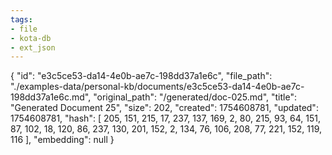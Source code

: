 ```yaml
---
tags:
- file
- kota-db
- ext_json
---
```

{
  "id": "e3c5ce53-da14-4e0b-ae7c-198dd37a1e6c",
  "file_path": "./examples-data/personal-kb/documents/e3c5ce53-da14-4e0b-ae7c-198dd37a1e6c.md",
  "original_path": "/generated/doc-025.md",
  "title": "Generated Document 25",
  "size": 202,
  "created": 1754608781,
  "updated": 1754608781,
  "hash": [
    205,
    151,
    215,
    17,
    237,
    137,
    169,
    2,
    80,
    215,
    93,
    64,
    151,
    87,
    102,
    18,
    120,
    86,
    237,
    130,
    201,
    152,
    2,
    134,
    76,
    106,
    208,
    77,
    221,
    152,
    119,
    116
  ],
  "embedding": null
}